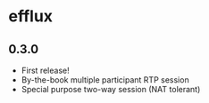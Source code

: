 efflux
======

0.3.0
-----
* First release!
* By-the-book multiple participant RTP session
* Special purpose two-way session (NAT tolerant)
